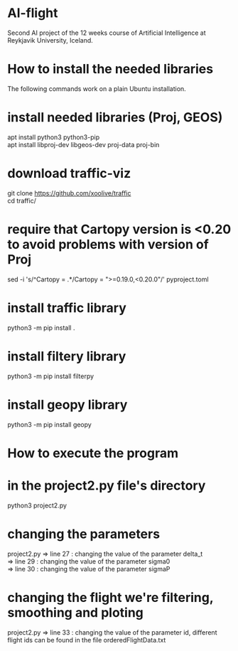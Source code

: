 # AI-flight
Second AI project of the 12 weeks course of Artificial Intelligence at Reykjavik University, Iceland.

How to install the needed libraries
===================================
The following commands work on a plain Ubuntu installation.

# install needed libraries (Proj, GEOS)
apt install python3 python3-pip  
apt install libproj-dev libgeos-dev proj-data proj-bin
# download traffic-viz 
git clone https://github.com/xoolive/traffic  
cd traffic/
# require that Cartopy version is <0.20 to avoid problems with version of Proj
sed -i 's/^Cartopy = .*/Cartopy = ">=0.19.0,<0.20.0"/' pyproject.toml
# install traffic library
python3 -m pip install .
# install filtery library
python3 -m pip install filterpy
# install geopy library
python3 -m pip install geopy


How to execute the program
==========================
# in the project2.py file's directory
python3 project2.py

# changing the parameters
project2.py => line 27 : changing the value of the parameter delta_t  
            => line 29 : changing the value of the parameter sigma0  
            => line 30 : changing the value of the parameter sigmaP  

# changing the flight we're filtering, smoothing and ploting
project2.py => line 33 : changing the value of the parameter id, different flight ids can be found in the file orderedFlightData.txt
